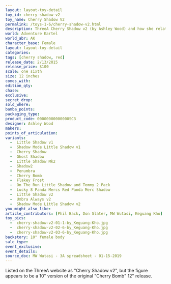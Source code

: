 ```yaml
---
layout: layout-toy-detail 
toy_id: cherry-shadow-v2
toy_name: Cherry Shadow V2
permalink: /toys-1-6/cherry-shadow-v2.html
description: ThreeA Cherry Shadow v2 (by Ashley Wood) and how she relates to the World of Adventure Kartel, plus get the most detailed release info including release date, price, variants, colorways and more.
world: Adventure Kartel
world_abr: AK
character_base: Female
layout: layout-toy-detail
categories: 
tags: [cherry shadow, red]
release_date: 2/13/2015
release_price: $100 
scale: one sixth
size: 12 inches
comes_with: 
edition_qty: 
chase: 
exclusive: 
secret_drop: 
sold_where: 
bamba_points: 
packaging_type: 
product_code: 00000000000000SC3
designer: Ashley Wood
makers: 
points_of_articulation: 
variants: 
  -  Little Shadow v1
  -  Shadow Mode Little Shadow v1
  -  Cherry Shadow
  -  Ghost Shadow
  -  Little Shadow Mk2
  -  Shadow2
  -  Penumbra
  -  Cherry Bomb
  -  Flakey Frost
  -  On The Run Little Shadow and Tommy 2 Pack
  -  Lucky 8 Panda Mercs Red Panda Merc Shadow
  -  Little Shadow v2
  -  Umbra Always v2
  -  Shadow Mode Little Shadow v2
you_might_also_like: 
article_contributors: [Phil Back, Don Slater, MW Wutasi, Keguang Kho]
toy_pics: 
  -  cherry-shadow-v2-01-1-by_Keguang-Kho.jpg
  -  cherry-shadow-v2-02-6-by_Keguang-Kho.jpg
  -  cherry-shadow-v2-03-6-by_Keguang-Kho.jpg
backstory: 10" female body
sale_type: 
event_exclusive: 
event_details: 
source_doc: MW Wutasi - 3A spreadsheet - 01-15-2019
---
```

Listed on the ThreeA website as "Cherry Shadow v2", but the figure appears to be a 10" version of the original "Cherry Bomb" 12" release.